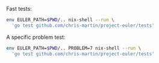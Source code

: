 Fast tests:

```bash
env EULER_PATH=$PWD/.. nix-shell --run \
  'go test github.com/chris-martin/project-euler/tests'
```

A specific problem test:

```bash
env EULER_PATH=$PWD/.. PROBLEM=7 nix-shell --run \
  'go test github.com/chris-martin/project-euler/tests'
```
